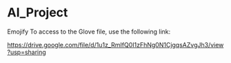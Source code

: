 # AI_Project
Emojify
To access to the Glove file, use the following link:

https://drive.google.com/file/d/1u1z_RmIfQ0I1zFhNg0N1CjgqsAZvgJh3/view?usp=sharing
